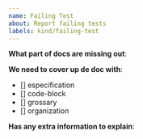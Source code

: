 ```yaml
---
name: Failing Test
about: Report failing tests
labels: kind/failing-test
---
```


**What part of docs are missing out**:

**We need to cover up de doc with**:
<!-- Please add a 'x' between the brackets, this will help us to know what is the important things to go to 
site documentation -->

- [] especification
- [] code-block
- [] grossary
- [] organization

**Has any extra information to explain**:

